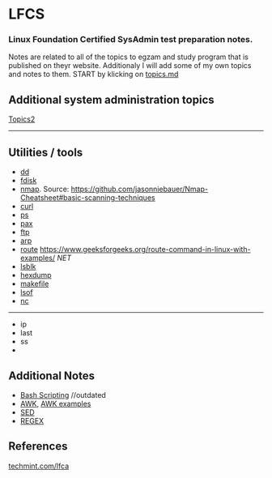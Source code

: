 # LFCS
### Linux Foundation Certified SysAdmin test preparation notes. 
Notes are related to all of the topics to egzam and study program that is published on theyr website. Additionaly I will add some of my own topics and notes to them.
START by klicking on [topics.md](/topics.md)

## Additional system administration topics 
[Topics2](/topics2.md)

---

## Utilities / tools
* [dd](/command_line_utilities/dd.md)
* [fdisk](/command_line_utilities/fdisk.md)
* [nmap](/nmap/nmap.md). Source: https://github.com/jasonniebauer/Nmap-Cheatsheet#basic-scanning-techniques
* [curl](/curl/curl.md)
* [ps](/command_line_utilities/ps.md)
* [pax](/pax/README.md)
* [ftp](/ftp/ftp.md)
* [arp](/arp.md)
* [route](/route.md) https://www.geeksforgeeks.org/route-command-in-linux-with-examples/  *NET*
* [lsblk](/topics1/lsblk.md)
* [hexdump](/topics2/hexdump.md)
* [makefile](/topics2/make.md)
* [lsof](/topics1/lsof.md)
* [nc](/topics1/netcat.md)
---
* ip
* last
* ss
* 


## Additional Notes 

* [Bash Scripting](/bash_scripting.md) //outdated
* [AWK](/sedawk/awk.md), [AWK examples](/sedawk/examples/awkexamples.md)
* [SED](/sedawk/sed.md)
* [REGEX](/regex/regex.md)



## References
[techmint.com/lfca](https://www.tecmint.com/category/lfca/page/2/)
